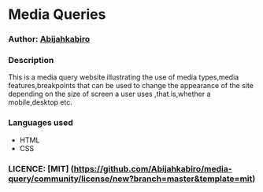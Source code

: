 # Media Queries

### Author: [Abijahkabiro](github.com/Abijahkabiro)

### Description
This is a media query website illustrating the use of media types,media features,breakpoints that can be used to change the appearance of the site depending on the size of screen a user uses ,that is,whether a mobile,desktop etc.

### Languages used 
* HTML
* CSS

### LICENCE: [MIT] (https://github.com/Abijahkabiro/media-query/community/license/new?branch=master&template=mit)